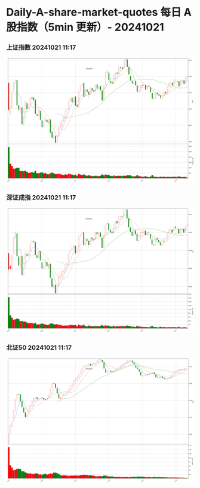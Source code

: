 
# Daily-A-share-market-quotes 每日 A 股指数（5min 更新）- 20241021

### 上证指数 20241021 11:17
![](./fig/2024/10/20241021-sh000001.png)

### 深证成指 20241021 11:17
![](./fig/2024/10/20241021-sz399001.png)

### 北证50 20241021 11:17
![](./fig/2024/10/20241021-bj899050.png)
